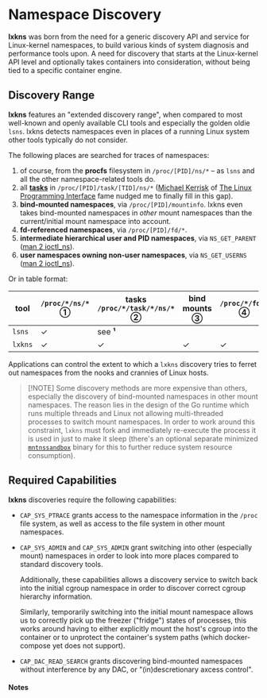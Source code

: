 # Namespace Discovery

**lxkns** was born from the need for a generic discovery API and service for
Linux-kernel namespaces, to build various kinds of system diagnosis and
performance tools upon. A need for discovery that starts at the Linux-kernel API
level and optionally takes containers into consideration, without being tied to
a specific container engine.

## Discovery Range

**lxkns** features an "extended discovery range", when compared to most
well-known and openly available CLI tools and especially the golden oldie
`lsns`. lxkns detects namespaces even in places of a running Linux system other
tools typically do not consider.

The following places are searched for traces of namespaces:

1. of course, from the **procfs** filesystem in `/proc/[PID]/ns/*` – as `lsns`
   and all the other namespace-related tools do.
2. all **[tasks](https://en.wikipedia.org/wiki/Task_(computing)#Linux_kernel)**
   in `/proc/[PID]/task/[TID]/ns/*` ([Michael Kerrisk](https://www.man7.org/) of
   [The Linux Programming Interface](https://www.man7.org/tlpi/index.html) fame
   nudged me to finally fill in this gap).
3. **bind-mounted namespaces**, via `/proc/[PID]/mountinfo`. lxkns even takes
   bind-mounted namespaces in _other_ mount namespaces than the current/initial
   mount namespace into account.
4. **fd-referenced namespaces**, via `/proc/[PID]/fd/*`.
5. **intermediate hierarchical user and PID namespaces**, via `NS_GET_PARENT`
   ([man 2 ioctl_ns](http://man7.org/linux/man-pages/man2/ioctl_ns.2.html)).
6. **user namespaces owning non-user namespaces**, via `NS_GET_USERNS` ([man 2
   ioctl_ns](http://man7.org/linux/man-pages/man2/ioctl_ns.2.html)).

Or in table format:

| tool | `/proc/*/ns/*` ① | tasks `/proc/*/task/*/ns/*` ② | bind mounts ③ | `/proc/*/fd/*` ➃ | hierarchy ➄ | owning user namespaces ➅ |
| --- | --- | --- | --- | --- | --- | -- |
| `lsns` | ✓ | see **¹** | | | |
| `lxkns` | ✓ | ✓ | ✓ | ✓ | ✓ | ✓ |

Applications can control the extent to which a `lxkns` discovery tries to
ferret out namespaces from the nooks and crannies of Linux hosts.

> [!NOTE] Some discovery methods are more expensive than others, especially the
> discovery of bind-mounted namespaces in other mount namespaces. The reason
> lies in the design of the Go runtime which runs multiple threads and Linux not
> allowing multi-threaded processes to switch mount namespaces. In order to work
> around this constraint, `lxkns` must fork and immediately re-execute the
> process it is used in just to make it sleep (there's an optional separate
> minimized [`mntnssandbox`](mntnssandbox) binary for this to further reduce
> system resource consumption).

## Required Capabilities

**lxkns** discoveries require the following capabilities:

- `CAP_SYS_PTRACE` grants access to the namespace information in the `/proc`
  file system, as well as access to the file system in other mount namespaces.

- `CAP_SYS_ADMIN` and `CAP_SYS_ADMIN` grant switching into other (especially
  mount) namespaces in order to look into more places compared to standard
  discovery tools.
  
  Additionally, these capabilities allows a discovery service to switch back
  into the initial cgroup namespace in order to discover correct cgroup
  hierarchy information.
  
  Similarly, temporarily switching into the initial mount namespace allows us to
  correctly pick up the freezer ("fridge") states of processes, this works
  around having to either explicitly mount the host's cgroup into the container
  or to unprotect the container's system paths (which docker-compose yet does
  not support).

- `CAP_DAC_READ_SEARCH` grants discovering bind-mounted namespaces without
  interference by any DAC, or "(in)descretionary axcess control".

#### Notes

[^1]: `lsns --task $TID` doesn't seem to work at all (as per lsns from
    util-linux 2.37.2).